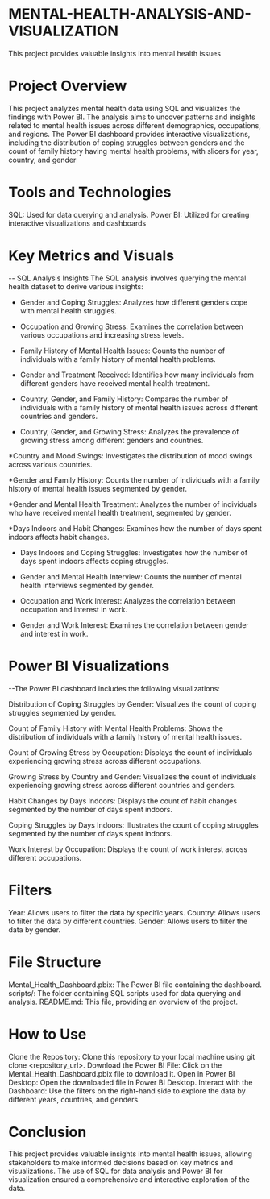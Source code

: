 # MENTAL-HEALTH-ANALYSIS-AND-VISUALIZATION
This project provides valuable insights into mental health issues

 # Project Overview
 This project analyzes mental health data using SQL and visualizes the findings with Power BI. The analysis aims to uncover patterns and insights related to mental health issues across different demographics, occupations, and regions. The Power BI dashboard provides interactive visualizations, including the distribution of coping struggles between genders and the count of family history having mental health problems, with slicers for year, country, and gender

# Tools and Technologies
SQL: Used for data querying and analysis.
Power BI: Utilized for creating interactive visualizations and dashboards

# Key Metrics and Visuals
-- SQL Analysis Insights
The SQL analysis involves querying the mental health dataset to derive various insights:

* Gender and Coping Struggles:
Analyzes how different genders cope with mental health struggles.

* Occupation and Growing Stress:
Examines the correlation between various occupations and increasing stress levels.

* Family History of Mental Health Issues:
Counts the number of individuals with a family history of mental health problems.

* Gender and Treatment Received:
Identifies how many individuals from different genders have received mental health treatment.

* Country, Gender, and Family History:
Compares the number of individuals with a family history of mental health issues across different countries and genders.

* Country, Gender, and Growing Stress:
Analyzes the prevalence of growing stress among different genders and countries.

*Country and Mood Swings:
Investigates the distribution of mood swings across various countries.

*Gender and Family History:
Counts the number of individuals with a family history of mental health issues segmented by gender.

*Gender and Mental Health Treatment:
Analyzes the number of individuals who have received mental health treatment, segmented by gender.

*Days Indoors and Habit Changes:
Examines how the number of days spent indoors affects habit changes.

* Days Indoors and Coping Struggles:
Investigates how the number of days spent indoors affects coping struggles.

* Gender and Mental Health Interview:
Counts the number of mental health interviews segmented by gender.

* Occupation and Work Interest:
Analyzes the correlation between occupation and interest in work.

* Gender and Work Interest:
Examines the correlation between gender and interest in work.

# Power BI Visualizations
--The Power BI dashboard includes the following visualizations:

Distribution of Coping Struggles by Gender:
Visualizes the count of coping struggles segmented by gender.

Count of Family History with Mental Health Problems:
Shows the distribution of individuals with a family history of mental health issues.

Count of Growing Stress by Occupation:
Displays the count of individuals experiencing growing stress across different occupations.

Growing Stress by Country and Gender:
Visualizes the count of individuals experiencing growing stress across different countries and genders.

Habit Changes by Days Indoors:
Displays the count of habit changes segmented by the number of days spent indoors.

Coping Struggles by Days Indoors:
Illustrates the count of coping struggles segmented by the number of days spent indoors.

Work Interest by Occupation:
Displays the count of work interest across different occupations.

# Filters
Year: Allows users to filter the data by specific years.
Country: Allows users to filter the data by different countries.
Gender: Allows users to filter the data by gender.

# File Structure
Mental_Health_Dashboard.pbix: The Power BI file containing the dashboard.
scripts/: The folder containing SQL scripts used for data querying and analysis.
README.md: This file, providing an overview of the project.

# How to Use
Clone the Repository: Clone this repository to your local machine using git clone <repository_url>.
Download the Power BI File: Click on the Mental_Health_Dashboard.pbix file to download it.
Open in Power BI Desktop: Open the downloaded file in Power BI Desktop.
Interact with the Dashboard: Use the filters on the right-hand side to explore the data by different years, countries, and genders.

# Conclusion
This project provides valuable insights into mental health issues, allowing stakeholders to make informed decisions based on key metrics and visualizations. The use of SQL for data analysis and Power BI for visualization ensured a comprehensive and interactive exploration of the data.
